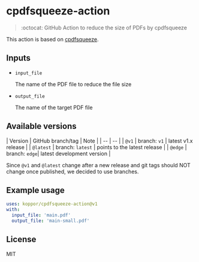 # cpdfsqueeze-action

> :octocat: GitHub Action to reduce the size of PDFs by cpdfsqueeze

This action is based on [cpdfsqueeze](https://github.com/johnwhitington/cpdfsqueeze).

## Inputs

* `input_file`

    The name of the PDF file to reduce the file size

* `output_file`

    The name of the target PDF file

## Available versions

| Version | GitHub branch/tag | Note |
| -- | -- |
| `@v1` | branch: `v1` | latest v1.x release |
| `@latest` | branch: `latest` | points to the latest release |
| `@edge` | branch: `edge`| latest development version |

Since `@v1` and `@latest` change after a new release and git tags should NOT change once published, we decided to use branches.

## Example usage

```yaml
uses: koppor/cpdfsqueeze-action@v1
with:
  input_file: 'main.pdf'
  output_file: 'main-small.pdf'
```

## License

MIT
